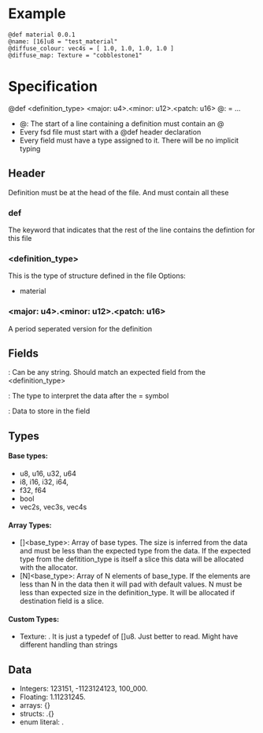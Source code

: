 # Example 
```
@def material 0.0.1
@name: [16]u8 = "test_material"
@diffuse_colour: vec4s = [ 1.0, 1.0, 1.0, 1.0 ]
@diffuse_map: Texture = "cobblestone1"
```

# Specification
@def <definition_type> <major: u4>.<minor: u12>.<patch: u16>
@<field>: <type> = <data>
...

* @: The start of a line containing a definition must contain an @
* Every fsd file must start with a @def header declaration
* Every field must have a type assigned to it. There will be no implicit typing

## Header
Definition must be at the head of the file. And must contain all these

### def
The keyword that indicates that the rest of the line contains the defintion for this file

### <definition_type> 
This is the type of structure defined in the file
Options:
 * material

### <major: u4>.<minor: u12>.<patch: u16>
A period seperated version for the definition

## Fields

<field>: Can be any string. Should match an expected field from the <definition_type>

<type>: The type to interpret the data after the = symbol

<data>: Data to store in the field

## Types

#### Base types:
* u8, u16, u32, u64
* i8, i16, i32, i64,
* f32, f64
* bool
* vec2s, vec3s, vec4s

#### Array Types:
* []<base_type>: Array of base types. The size is inferred from the data and must be less than the expected type from 
the data. If the expected type from the defitition_type is itself a slice this data will be allocated with the allocator.
* [N]<base_type>: Array of N elements of base_type. If the elements are less than N in the data then it will pad with default
values. N must be less than expected size in the definition_type. It will be allocated if destination field is a slice.

#### Custom Types:
* Texture: <string path relative to base_asset_path>. It is just a typedef of []u8. Just better to read. Might have different
handling than strings

## Data

* Integers: 123151, -1123124123, 100_000.
* Floating: 1.11231245.
* arrays: {}
* structs: .{}
* enum literal: .<identifier>
